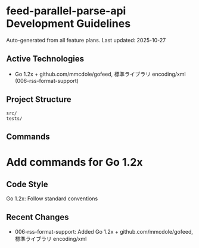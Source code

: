 # feed-parallel-parse-api Development Guidelines

Auto-generated from all feature plans. Last updated: 2025-10-27

## Active Technologies

- Go 1.2x + github.com/mmcdole/gofeed, 標準ライブラリ encoding/xml (006-rss-format-support)

## Project Structure

```text
src/
tests/
```

## Commands

# Add commands for Go 1.2x

## Code Style

Go 1.2x: Follow standard conventions

## Recent Changes

- 006-rss-format-support: Added Go 1.2x + github.com/mmcdole/gofeed, 標準ライブラリ encoding/xml

<!-- MANUAL ADDITIONS START -->
<!-- MANUAL ADDITIONS END -->
